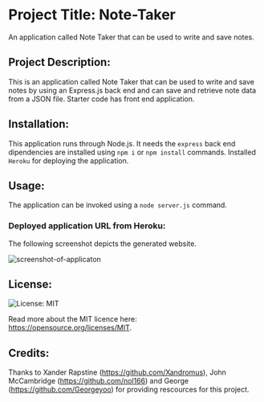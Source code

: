 # Project Title: Note-Taker
An application called Note Taker that can be used to write and save notes.

## Project Description:
This is an application called Note Taker that can be used to write and save notes by using an Express.js back end and can save and retrieve note data from a JSON file. Starter code has front end application.

## Installation:
  This application runs through Node.js. It needs the `express` back end dipendencies are installed using `npm i` or `npm install` commands. Installed `Heroku` for deploying the application.

## Usage:
   The application can be invoked using a `node server.js` command.

   ### Deployed application URL from Heroku:
    
    
   
      

   The following screenshot depicts the generated website. 

   ![screenshot-of-applicaton](./dist/img1.png)


## License:

![License: MIT](https://img.shields.io/badge/License-MIT-yellow.svg) 


Read more about the MIT licence here: https://opensource.org/licenses/MIT.   


 ## Credits:
  Thanks to Xander Rapstine (https://github.com/Xandromus), John McCambridge (https://github.com/nol166) and George (https://github.com/Georgeyoo) for providing rescources for this project.